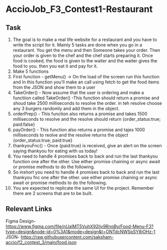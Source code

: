 # AccioJob_F3_Contest1-Restaurant

## Task
1. The goal is to make a real life website for a restaurant and you have to write the script for it.
Mainly 5 tasks are done when you go in a restaurant. You get the menu and then Someone takes your order. Then your order is given to the chef and the chef starts preparing it. Once food is cooked, the food is given to the waiter and the waiter gives the food to you. then you eat it and pay for it.
2. Make 5 functions
3. First function - getMenu() -> On the load of the screen run this function and In this function you'll make an call using fetch to get the food items from the JSON and show them to a user
4. TakeOrder() - Now assume that the user is ordering and make a functiion called TakeOrder() -This function should return a promise and shoud take 2500 milliseconds to resolve the order. in teh resolve choose any 3 burgers randomly and add them in the object.
5. orderPrep() - This function also returns a promise and takes 1500 milliseconds to resolve and the resolve should return {order_status:true; paid:false}
6. payOrder() - This function also returns a promise and tajes 1000 milliseconds to reolve and the resolve returns the object {order_status:true; paid:true}
7. thankyouFnc() - Once {paid:true} is received, give an alert on the screen saying thankyou for eating with us today!
8. You need to handle 4 promises back to back and run the last thankyou function one after the other. Use either promise chaining or async await or promise methods to do the following.
9. So inshort you need to handle 4 promises back to back and run the last thankyou fnc one after the other. use either promise chaining or async await or promise methods to do the following.
10. You are expected to replicate the same UI for the project. Remember there are 2 screens that are to be built.
## Relevant Links
Figma Design- https://www.figma.com/file/nUaIMT5VuhX92Ijv9RnqBy/Food-Menu-F3?type=design&node-id=0%3A1&mode=design&t=ONTdcNWSpSY8jOHz-1
JSON- https://raw.githubusercontent.com/saksham-accio/f2_contest_3/main/food.json
